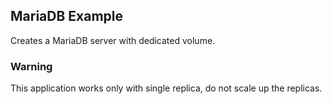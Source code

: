 ## MariaDB Example

Creates a MariaDB server with dedicated volume.

### Warning

This application works only with single replica, do not scale up the replicas.